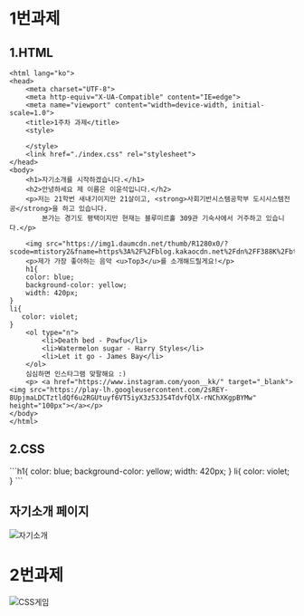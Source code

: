 <h1>1번과제</h1>
<h2>1.HTML</h2>

```<!DOCTYPE html>
<html lang="ko">
<head>
    <meta charset="UTF-8">
    <meta http-equiv="X-UA-Compatible" content="IE=edge">
    <meta name="viewport" content="width=device-width, initial-scale=1.0">
    <title>1주차 과제</title>    
    <style> 
     
    </style>
    <link href="./index.css" rel="stylesheet"> 
</head>
<body>
    <h1>자기소개를 시작하겠습니다.</h1>
    <h2>안녕하세요 제 이름은 이윤석입니다.</h2>
    <p>저는 21학번 새내기이지만 21살이고, <strong>사회기반시스템공학부 도시시스템전공</strong>을 하고 있습니다. 
        본가는 경기도 평택이지만 현재는 블루미르홀 309관 기숙사에서 거주하고 있습니다.</p>
    
    <img src="https://img1.daumcdn.net/thumb/R1280x0/?scode=mtistory2&fname=https%3A%2F%2Fblog.kakaocdn.net%2Fdn%2FF388K%2FbtqZhgXZdiY%2FJHBBhuPDGUjw26pExXBUR1%2Fimg.png">    
    <p>제가 가장 좋아하는 음악 <u>Top3</u>를 소개해드릴게요!</p>
    h1{
    color: blue;
    background-color: yellow;
    width: 420px;
}
li{
   color: violet; 
}
    <ol type="n">
        <li>Death bed - Powfu</li>
        <li>Watermelon sugar - Harry Styles</li>
        <li>Let it go - James Bay</li>
    </ol>
    심심하면 인스타그램 맞팔해요 :)
    <p> <a href="https://www.instagram.com/yoon__kk/" target="_blank"><img src="https://play-lh.googleusercontent.com/2sREY-8UpjmaLDCTztldQf6u2RGUtuyf6VT5iyX3z53JS4TdvfQlX-rNChXKgpBYMw" height="100px"></a></p>
</body>
</html> 
```

<h2>2.CSS</h2>
```h1{
    color: blue;
    background-color: yellow;
    width: 420px;
}
li{
   color: violet; 
}
```

<h2> 자기소개 페이지 </h2>

![자기소개](file:///C:/Users/yoons/OneDrive%20-%20%EC%A4%91%EC%95%99%EB%8C%80%ED%95%99%EA%B5%90/%EB%B0%94%ED%83%95%20%ED%99%94%EB%A9%B4/%EC%9E%90%EA%B8%B0%EC%86%8C%EA%B0%9C.jpg)

<h1>2번과제</h1>

![CSS게임](file:///C:/Users/yoons/OneDrive%20-%20%EC%A4%91%EC%95%99%EB%8C%80%ED%95%99%EA%B5%90/%EB%B0%94%ED%83%95%20%ED%99%94%EB%A9%B4/SharedScreenshot.jpg)
